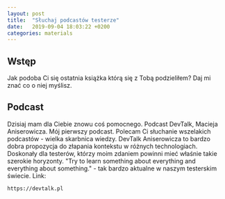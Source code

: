 ```yaml
---
layout: post
title:  "Słuchaj podcastów testerze"
date:   2019-09-04 18:03:22 +0200
categories: materials
---
```


## Wstęp

Jak podoba Ci się ostatnia książka którą się z Tobą podzieliłem? Daj mi znać co o niej myślisz.

## Podcast

Dzisiaj mam dla Ciebie znowu coś pomocnego. Podcast DevTalk, Macieja Aniserowicza. Mój pierwszy podcast. Polecam Ci słuchanie wszelakich podcastów - wielka skarbnica wiedzy. DevTalk Aniserowicza to bardzo dobra propozycja do złapania kontekstu w różnych technologiach. Doskonały dla testerów, którzy moim zdaniem powinni mieć właśnie takie szerokie horyzonty. "Try to learn something about everything and everything about something." - tak bardzo aktualne w naszym testerskim świecie.
Link: 


    https://devtalk.pl